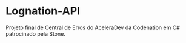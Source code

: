 # Lognation-API
Projeto final de Central de Erros do AceleraDev da Codenation em C# patrocinado pela Stone.
